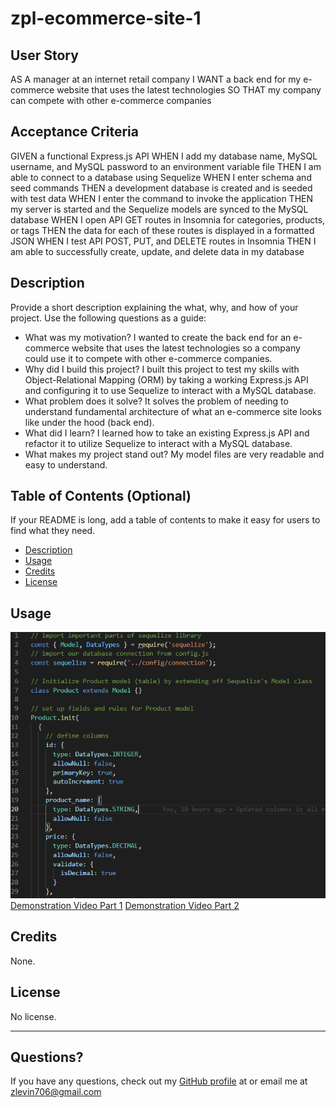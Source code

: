 # zpl-ecommerce-site-1

## User Story
AS A manager at an internet retail company
I WANT a back end for my e-commerce website that uses the latest technologies
SO THAT my company can compete with other e-commerce companies


## Acceptance Criteria

GIVEN a functional Express.js API
WHEN I add my database name, MySQL username, and MySQL password to an environment variable file
THEN I am able to connect to a database using Sequelize
WHEN I enter schema and seed commands
THEN a development database is created and is seeded with test data
WHEN I enter the command to invoke the application
THEN my server is started and the Sequelize models are synced to the MySQL database
WHEN I open API GET routes in Insomnia for categories, products, or tags
THEN the data for each of these routes is displayed in a formatted JSON
WHEN I test API POST, PUT, and DELETE routes in Insomnia
THEN I am able to successfully create, update, and delete data in my database

  ## Description

  Provide a short description explaining the what, why, and how of your project. Use the following questions as a guide:
  
  - What was my motivation? I wanted to create the back end for an e-commerce website that uses the latest technologies so a company could use it to compete with other e-commerce companies.
  - Why did I build this project? I built this project to test my skills with Object-Relational Mapping (ORM) by taking a working Express.js API and configuring it to use Sequelize to interact with a MySQL database.
  - What problem does it solve? It solves the problem of needing to understand fundamental architecture of what an e-commerce site looks like under the hood (back end).
  - What did I learn? I learned how to take an existing Express.js API and refactor it to utilize Sequelize to interact with a MySQL database.
  - What makes my project stand out? My model files are very readable and easy to understand.
  
  
  ## Table of Contents (Optional)
  
  If your README is long, add a table of contents to make it easy for users to find what they need.
  
  - [Description](#description)
  - [Usage](#usage)
  - [Credits](#credits)
  - [License](#license)


  ## Usage

  ![Application Preview](screenshot.png)
  [Demonstration Video Part 1](https://youtu.be/ZSiBs5xjziE)
  [Demonstration Video Part 2](https://youtu.be/CmgOxBevQso)
  
  ## Credits
  
  None.

  ## License

  No license.

  ---

  ## Questions?
  If you have any questions, check out my [GitHub profile](https://github.com/zachary-levin) at or email me at [zlevin706@gmail.com](mailto:zlevin706@gmail.com)
